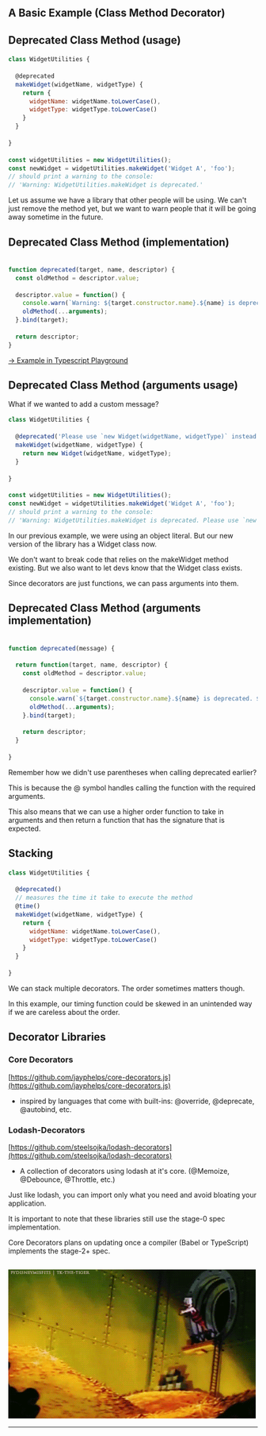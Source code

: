 ## A Basic Example (Class Method Decorator)

## Deprecated Class Method (usage)

```javascript
class WidgetUtilities {

  @deprecated
  makeWidget(widgetName, widgetType) {
    return {
      widgetName: widgetName.toLowerCase(),
      widgetType: widgetType.toLowerCase()
    }
  }

}

const widgetUtilities = new WidgetUtilities();
const newWidget = widgetUtilities.makeWidget('Widget A', 'foo');
// should print a warning to the console:
// 'Warning: WidgetUtilities.makeWidget is deprecated.'
```

<div class="notes">
Let us assume we have a library that other people will be using. We can't just remove the method yet, but we want to warn people that it will be going away sometime in the future.
</div>

## Deprecated Class Method (implementation)

```javascript

function deprecated(target, name, descriptor) {
  const oldMethod = descriptor.value;

  descriptor.value = function() {
  	console.warn(`Warning: ${target.constructor.name}.${name} is deprecated.`);
    oldMethod(...arguments);
  }.bind(target);
  
  return descriptor;
}

```

[-> Example in Typescript Playground](https://www.typescriptlang.org/play/#src=class%20WidgetUtilities%20%7B%0D%0A%0D%0A%20%20%40deprecated%0D%0A%20%20makeWidget(widgetName%2C%20widgetType)%20%7B%0D%0A%20%20%20%20return%20%7B%0D%0A%20%20%20%20%20%20widgetName%3A%20widgetName.toLowerCase()%2C%0D%0A%20%20%20%20%20%20widgetType%3A%20widgetType.toLowerCase()%0D%0A%20%20%20%20%7D%0D%0A%20%20%7D%0D%0A%0D%0A%7D%0D%0A%0D%0Aconst%20widgetUtilities%20%3D%20new%20WidgetUtilities()%3B%0D%0Aconst%20newWidget%20%3D%20widgetUtilities.makeWidget('Widget%20A'%2C%20'foo')%3B%0D%0A%0D%0Afunction%20deprecated(target%2C%20name%2C%20descriptor)%20%7B%0D%0A%20%20const%20oldMethod%20%3D%20descriptor.value%3B%0D%0A%0D%0A%20%20descriptor.value%20%3D%20function(...args)%20%7B%0D%0A%20%20%09console.warn(%60Warning%3A%20%24%7Btarget.constructor.name%7D.%24%7Bname%7D%20is%20deprecated.%60)%3B%0D%0A%20%20%20%20oldMethod(...args)%3B%0D%0A%20%20%7D.bind(target)%3B%0D%0A%20%20%0D%0A%20%20return%20descriptor%3B%0D%0A%7D)

## Deprecated Class Method (arguments usage)

What if we wanted to add a custom message?

```javascript
class WidgetUtilities {

  @deprecated('Please use `new Widget(widgetName, widgetType)` instead.')
  makeWidget(widgetName, widgetType) {
    return new Widget(widgetName, widgetType);
  }

}

const widgetUtilities = new WidgetUtilities();
const newWidget = widgetUtilities.makeWidget('Widget A', 'foo');
// should print a warning to the console:
// 'Warning: WidgetUtilities.makeWidget is deprecated. Please use `new Widget(widgetName, widgetType)` instead.'
```

<div class="notes">
In our previous example, we were using an object literal. But our new version of the library has a Widget class now.

We don't want to break code that relies on the makeWidget method existing. But we also want to let devs know that the Widget class exists.

Since decorators are just functions, we can pass arguments into them.
</div>

## Deprecated Class Method (arguments implementation)

```javascript

function deprecated(message) {

  return function(target, name, descriptor) {
    const oldMethod = descriptor.value;

    descriptor.value = function() {
      console.warn(`${target.constructor.name}.${name} is deprecated. ${message}`);
      oldMethod(...arguments);
    }.bind(target);
    
    return descriptor;
  }

}

```

<div class="notes">
Remember how we didn't use parentheses when calling deprecated earlier?

This is because the @ symbol handles calling the function with the required arguments.

This also means that we can use a higher order function to take in arguments and then return a function that has the signature that is expected.
</div>

## Stacking

```javascript
class WidgetUtilities {

  @deprecated()
  // measures the time it take to execute the method
  @time() 
  makeWidget(widgetName, widgetType) {
    return {
      widgetName: widgetName.toLowerCase(),
      widgetType: widgetType.toLowerCase()
    }
  }

}

```

<div class="notes">

We can stack multiple decorators. The order sometimes matters though.

In this example, our timing function could be skewed in an unintended way if we are careless about the order.

</div>

## Decorator Libraries

### Core Decorators
[https://github.com/jayphelps/core-decorators.js](https://github.com/jayphelps/core-decorators.js)

- inspired by languages that come with built-ins: @​override, @​deprecate, @​autobind, etc.

### Lodash-Decorators
[https://github.com/steelsojka/lodash-decorators](https://github.com/steelsojka/lodash-decorators)

- A collection of decorators using lodash at it's core. (@Memoize, @Debounce, @Throttle, etc.)

<div class="notes">

Just like lodash, you can import only what you need and avoid bloating your application.

It is important to note that these libraries still use the stage-0 spec implementation.

Core Decorators plans on updating once a compiler (Babel or TypeScript) implements the stage-2+ spec.

</div>

##

![](assets/good-dive.gif)

---
